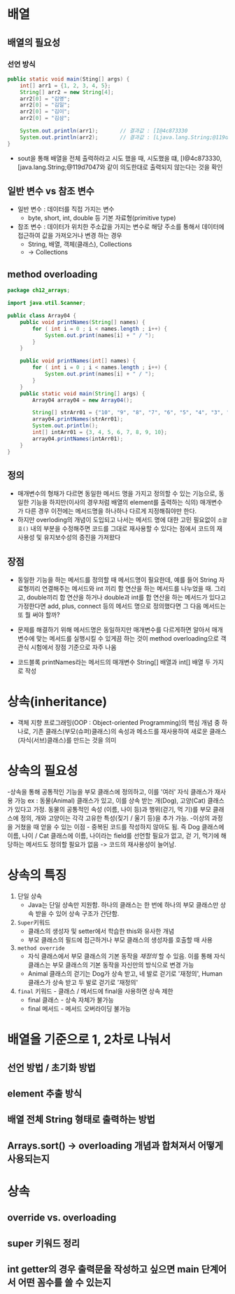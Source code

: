 # 배열
## 배열의 필요성
### 선언 방식
```java
public static void main(Sting[] args) {
    int[] arr1 = {1, 2, 3, 4, 5};
    String[] arr2 = new String[4];
    arr2[0] = "김영";
    arr2[0] = "김일";
    arr2[0] = "김이";
    arr2[0] = "김삼";

    System.out.println(arr1);       // 결과값 : [I@4c873330
    System.out.println(arr2);       // 결과값 : [Ljava.lang.String;@119d7047
}
```

- sout을 통해 배열을 전체 출력하라고 시도 했을 때, 시도했을 떄, [I@4c873330, [java.lang.String;@119d7047와 같이
    의도한대로 출력되지 않는다는 것을 확인

## 일반 변수 vs 참조 변수
- 일반 변수 : 데이터를 직접 가지는 변수
  - byte, short, int, double 등 기본 자료형(primitive type)
- 참조 변수 : 데이터가 위치한 주소값을 가지는 변수로 해당 주소를 통해서 데이터에 접근하여 값을 가져오거나 변경
    하는 경우
  - String, 배열, 객체(클래스), Collections
  -  -> Collections

## method overloading
```java
package ch12_arrays;

import java.util.Scanner;

public class Array04 {
    public void printNames(String[] names) {
        for ( int i = 0 ; i < names.length ; i++) {
            System.out.print(names[i] + " / ");
        }
    }

    public void printNames(int[] names) {
        for ( int i = 0 ; i < names.length ; i++) {
            System.out.print(names[i] + " / ");
        }
    }
    public static void main(String[] args) {
        Array04 array04 = new Array04();

        String[] strArr01 = {"10", "9", "8", "7", "6", "5", "4", "3", "2", "1", "0"};
        array04.printNames(strArr01);
        System.out.println();
        int[] intArr01 = {3, 4, 5, 6, 7, 8, 9, 10};
        array04.printNames(intArr01);
    }
}
```

## 정의
- 매개변수의 형채가 다르면 동일한 메서드 명을 가지고 정의할 수 있는 기능으로, 동일한 기능을 하지만(이사의 경우처럼
배열의 element를 출력하는 식의) 매개변수가 다른 경우 이전에는 메서드명을 하나하나 다르게 지정해줘야만 한다.
- 하지만 overloding의 개념이 도입되고 나서는 메서드 명에 대한 고민 필요없이 `소괄호()` 내의 부분을 수정해주면
코드를 그대로 재사용할 수 있다는 점에서 코드의 재사용성 및 유지보수성의 증진을 가져왔다

## 장점
- 동일한 기능을 하는 메서드를 정의할 때 메서드명이 필요한데, 예를 들어 String 자료형끼리 연결해주는 메서드와
  int 끼리 함 연산을 하는 메서드를 나누었을 때.
  그리고, double끼리 합 연산을 하거나 double과 int를 합 연산을 하는 메서드가 있다고 가정한다면
  add,
  plus,
  connect 등의 메서드 명으로 정의했다면 그 다음 메서드는 또 뭘 써야 할까?

- 문제를 해결하기 위해 메서드명은 동일하지만 매개변수를 다르게하면 알아서 매개변수에 맞는 메서드를 실행시킬 수
있게끔 하는 것이 method overloading으로 객관식 시험에서 장점 기준으로 자주 나옴

- 코드블록 printNames라는 메서드의 매개변수 String[] 배열과 int[] 배열 두 가지로 작성

# 상속(inheritance)
- 객체 지향 프로그래밍(OOP : Object-oriented Programming)의 핵심 개념 중 하나로, 기존 클래스(부모(슈퍼)클래스)의
속성과 메소드를 재사용하여 새로운 클래스(자식(서브)클래스)를 만드는 것을 의미

# 상속의 필요성
-상속을 통해 공통적인 기능을 부모 클래스에 정의하고, 이를 '여러' 자식 클래스가 재사용 가능
    ex : 동물(Animal) 클래스가 있고, 이를 상속 받는 개(Dog), 고양(Cat) 클래스가 있다고 가정. 동물의 공통적인 속성 (이름, 나이 등)과 행위(걷기, 먹
    기)를 부모 클래스에 정의, 개와 고양이는 각각 고유한 특성(짖기 / 울기 등)을 추가 가능.
-이상의 과정을 거쳤을 때 얻을 수 있는 이점 - 중복된 코드를 작성하지 않아도 됨.
    즉 Dog 클래스에 이름, 나이 / Cat 클래스에 이름, 나이라는 field를 선언할 필요가 없고, 걷
    기, 먹기에 해당하는 메서드도 정의할 필요가 없음 -> 코드의 재사용성이 늘어남.

# 상속의 특징
1. 단일 상속
    - Java는 단일 상속만 지원함. 하나의 클래스는 한 번에 하나의 부모 클래스만 상속 받을 수 있어 상속 구조가 간단함.
2. `Super`키워드
    - 클래스의 생성자 및 setter에서 학습한 this와 유사한 개념
    - 부모 클래스의 필드에 접근하거나 부모 클래스의 생성자를 호출할 때 사용
3. `method override`
    - 자식 클래스에서 부모 클래스의 기본 동작을 _재정의_ 할 수 있음. 이를 통해 자식 클래스는 부모 클래스의 기본 동작을
      자신만의 방식으로 변경 가능
    - Animal 클래스의 걷기는 Dog가 상속 받고, 네 발로 걷기로 '재정의', Human 클래스가 상속 받고 두 발로 걷기로 '재정의'
4. `final` 키워드 - 클래스 / 메서드에 final을 사용하면 상속 제한
    - final 클래스 - 상속 자체가 불가능
    - final 메서드 - 메서드 오버라이딩 불가능

# 배열을 기준으로 1, 2차로 나눠서
## 선언 방법 / 초기화 방법
## element 추출 방식
## 배열 전체 String 형태로 출력하는 방법
## Arrays.sort() -> overloading 개념과 합쳐져서 어떻게 사용되는지

# 상속
## override vs. overloading
## super 키워드 정리
## int getter의 경우 출력문을 작성하고 싶으면 main 단계어서 어떤 꼼수를 쓸 수 있는지